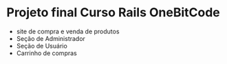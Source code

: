 # Projeto final Curso Rails OneBitCode
- site de compra e venda de produtos
- Seção de Administrador
- Seção de Usuário
- Carrinho de compras
